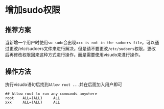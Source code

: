 ﻿---
layout: post
---

# 增加sudo权限
## 推荐方案
当新增一个用户时使用`su sudo`会出现`xxx is not in the sudoers file`，可以通过更改/etc/sudoers文件来进行解决，但是请不要更改`/etc/sudoers`权限，更改后再修改权限回来这种方式进行操作，而是需要使用visudo来进行操作。

## 操作方法
执行visudo语句后找到`Allow root ...`并在后面加入用户即可
```shell
## Allow root to run any commands anywhere
root    ALL=(ALL)     ALL
xxx     ALL=(ALL)     ALL
```
